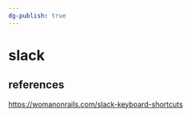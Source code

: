 ```yaml
---
dg-publish: true
---
```

# slack


## references

<https://womanonrails.com/slack-keyboard-shortcuts>